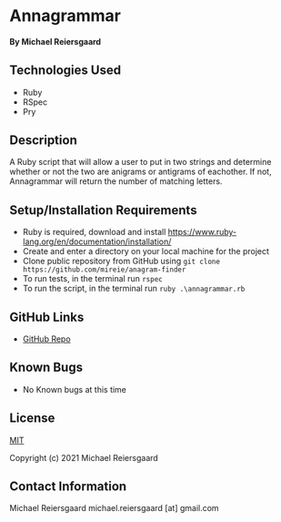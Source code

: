 # Annagrammar
#### By Michael Reiersgaard

## Technologies Used

* Ruby
* RSpec
* Pry

## Description

A Ruby script that will allow a user to put in two strings and determine whether or not the two are anigrams or antigrams of eachother. If not, Annagrammar will return the number of matching letters.

## Setup/Installation Requirements

* Ruby is required, download and install https://www.ruby-lang.org/en/documentation/installation/
* Create and enter a directory on your local machine for the project
* Clone public repository from GitHub using `git clone https://github.com/mireie/anagram-finder`
* To run tests, in the terminal run `rspec`
* To run the script, in the terminal run `ruby .\annagrammar.rb`

## GitHub Links
- [GitHub Repo](https://github.com/mireie/anagram-finder)

## Known Bugs

* No Known bugs at this time

## License

[MIT](https://en.wikipedia.org/wiki/MIT_License)

Copyright (c) 2021 Michael Reiersgaard


## Contact Information

Michael Reiersgaard michael.reiersgaard [at] gmail.com